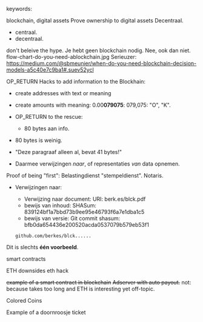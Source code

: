 keywords:

blockchain,
digital assets
Prove ownership to digital assets
Decentraal.
 - centraal.
 - decentraal.

don't beleive the hype.
Je hebt geen blockchain nodig. Nee, ook dan niet.
flow-chart-do-you-need-ablockchain.jpg
Serieuzer:
https://medium.com/@sbmeunier/when-do-you-need-blockchain-decision-models-a5c40e7c9ba1#.suev52ycl

OP_RETURN
Hacks to add information to the Blockhain:
* create addresses with text or meaning
* create amounts with meaning: 0.00**079075**: 079,075: "O", "K".
* OP_RETURN to the rescue:
  * 80 bytes aan info.

* 80 bytes is weinig.
* "Deze paragraaf alleen al, bevat 41 bytes!"
* Daarmee verwijzingen *naar*, of representaties *van* data opnemen.

Proof of being "first":
Belastingdienst "stempeldienst".
Notaris.

* Verwijzingen naar:
  * Verwijzing naar document:
    URI: berk.es/blck.pdf
  * bewijs van inhoud:
    SHASum: 839124bf1a7bbd73b9ee95e46793f6a7e1dba1c5
  * bewijs van versie:
    Git commit shasum: bfb0da654436e200520acda0537079b579eb53f1

  `github.com/berkes/blck......`

Dit is slechts **één voorbeeld**.

smart contracts

ETH
downsides
eth hack

~~example of a smart contract in blockchain~~
~~Adserver with auto payout.~~
not: because takes too long and ETH is interesting yet off-topic.

Colored Coins

Example of a doornroosje ticket





